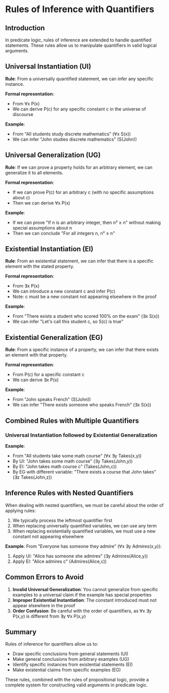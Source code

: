 # Rules of Inference with Quantifiers

## Introduction

In predicate logic, rules of inference are extended to handle quantified statements. These rules allow us to manipulate quantifiers in valid logical arguments.

## Universal Instantiation (UI)

**Rule**: From a universally quantified statement, we can infer any specific instance.

**Formal representation**:
- From ∀x P(x)
- We can derive P(c) for any specific constant c in the universe of discourse

**Example**:
- From "All students study discrete mathematics" (∀x S(x))
- We can infer "John studies discrete mathematics" (S(John))

## Universal Generalization (UG)

**Rule**: If we can prove a property holds for an arbitrary element, we can generalize it to all elements.

**Formal representation**:
- If we can prove P(c) for an arbitrary c (with no specific assumptions about c)
- Then we can derive ∀x P(x)

**Example**:
- If we can prove "If n is an arbitrary integer, then n² ≥ n" without making special assumptions about n
- Then we can conclude "For all integers n, n² ≥ n"

## Existential Instantiation (EI)

**Rule**: From an existential statement, we can infer that there is a specific element with the stated property.

**Formal representation**:
- From ∃x P(x)
- We can introduce a new constant c and infer P(c)
- Note: c must be a new constant not appearing elsewhere in the proof

**Example**:
- From "There exists a student who scored 100% on the exam" (∃x S(x))
- We can infer "Let's call this student c, so S(c) is true"

## Existential Generalization (EG)

**Rule**: From a specific instance of a property, we can infer that there exists an element with that property.

**Formal representation**:
- From P(c) for a specific constant c
- We can derive ∃x P(x)

**Example**:
- From "John speaks French" (S(John))
- We can infer "There exists someone who speaks French" (∃x S(x))

## Combined Rules with Multiple Quantifiers

### Universal Instantiation followed by Existential Generalization

**Example**:
- From "All students take some math course" (∀x ∃y Takes(x,y))
- By UI: "John takes some math course" (∃y Takes(John,y))
- By EI: "John takes math course c" (Takes(John,c))
- By EG with different variable: "There exists a course that John takes" (∃z Takes(John,z))

## Inference Rules with Nested Quantifiers

When dealing with nested quantifiers, we must be careful about the order of applying rules:

1. We typically process the leftmost quantifier first
2. When replacing universally quantified variables, we can use any term
3. When replacing existentially quantified variables, we must use a new constant not appearing elsewhere

**Example**:
From "Everyone has someone they admire" (∀x ∃y Admires(x,y)):
1. Apply UI: "Alice has someone she admires" (∃y Admires(Alice,y))
2. Apply EI: "Alice admires c" (Admires(Alice,c))

## Common Errors to Avoid

1. **Invalid Universal Generalization**: You cannot generalize from specific examples to a universal claim if the example has special properties
2. **Improper Existential Instantiation**: The constant introduced must not appear elsewhere in the proof
3. **Order Confusion**: Be careful with the order of quantifiers, as ∀x ∃y P(x,y) is different from ∃y ∀x P(x,y)

## Summary

Rules of inference for quantifiers allow us to:
- Draw specific conclusions from general statements (UI)
- Make general conclusions from arbitrary examples (UG)
- Identify specific instances from existential statements (EI)
- Make existential claims from specific examples (EG)

These rules, combined with the rules of propositional logic, provide a complete system for constructing valid arguments in predicate logic.